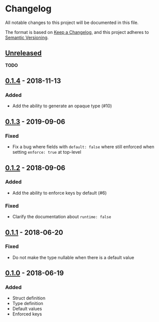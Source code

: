 # Changelog

All notable changes to this project will be documented in this file.

The format is based on [Keep a Changelog](https://keepachangelog.com/en/1.0.0/),
and this project adheres to [Semantic
Versioning](https://semver.org/spec/v2.0.0.html).

## [Unreleased]

**TODO**

## [0.1.4] - 2018-11-13

### Added

* Add the ability to generate an opaque type (#10)

## [0.1.3] - 2019-09-06

### Fixed

* Fix a bug where fields with `default: false` where still enforced when setting
    `enforce: true` at top-level

## [0.1.2] - 2018-09-06

### Added

* Add the ability to enforce keys by default (#6)

### Fixed

* Clarify the documentation about `runtime: false`

## [0.1.1] - 2018-06-20

### Fixed

* Do not make the type nullable when there is a default value

## [0.1.0] - 2018-06-19

### Added

* Struct definition
* Type definition
* Default values
* Enforced keys

[Unreleased]:https://github.com/ejpcmac/typed_struct/compare/master...develop
[0.1.4]: https://github.com/ejpcmac/typed_struct/compare/v0.1.3...v0.1.4
[0.1.3]: https://github.com/ejpcmac/typed_struct/compare/v0.1.2...v0.1.3
[0.1.2]: https://github.com/ejpcmac/typed_struct/compare/v0.1.1...v0.1.2
[0.1.1]: https://github.com/ejpcmac/typed_struct/compare/v0.1.0...v0.1.1
[0.1.0]: https://github.com/ejpcmac/typed_struct/releases/tag/v0.1.0
